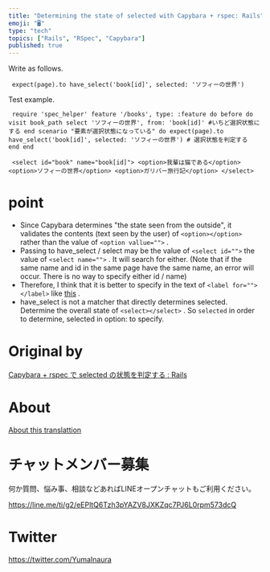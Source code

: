 ```yaml
---
title: "Determining the state of selected with Capybara + rspec: Rails"
emoji: "🖥"
type: "tech"
topics: ["Rails", "RSpec", "Capybara"]
published: true
---
```


Write as follows.

     expect(page).to have_select('book[id]', selected: 'ソフィーの世界') 

Test example.

     require 'spec_helper' feature '/books', type: :feature do before do visit book_path select 'ソフィーの世界', from: 'book[id]' #いちど選択状態にする end scenario "要素が選択状態になっている" do expect(page).to have_select('book[id]', selected: 'ソフィーの世界') # 選択状態を判定する end end 

     <select id="book" name="book[id]"> <option>我輩は猫である</option> <option>ソフィーの世界</option> <option>ガリバー旅行記</option> </select> 

# point 

- Since Capybara determines "the state seen from the outside", it validates the contents (text seen by the user) of `<option></option>` rather than the value of `<option vallue="">` . 
- Passing to have\_select / select may be the value of `<select id="">` the value of `<select name="">` . It will search for either. (Note that if the same name and id in the same page have the same name, an error will occur. There is no way to specify either id / name) 
- Therefore, I think that it is better to specify in the text of `<label for=""></label>` like [this](http://qiita.com/jnchito/items/607f956263c38a5fec24#%E3%82%BB%E3%83%AC%E3%82%AF%E3%83%88%E3%83%9C%E3%83%83%E3%82%AF%E3%82%B9%E3%81%A7%E7%89%B9%E5%AE%9A%E3%81%AE%E9%A0%85%E7%9B%AE%E3%81%8C%E9%81%B8%E6%8A%9E%E3%81%95%E3%82%8C%E3%81%A6%E3%81%84%E3%82%8B%E3%81%93%E3%81%A8%E3%82%92%E6%A4%9C%E8%A8%BC%E3%81%99%E3%82%8B) . 
- have\_select is not a matcher that directly determines selected. Determine the overall state of `<select></select>` . So `selected` in order to determine, selected in option: to specify. 


# Original by
[Capybara + rspec で selected の状態を判定する : Rails](https://qiita.com/Yinaura/items/b9fb268142f4d75f84c8)

# About

[About this translattion](https://qiita.com/YumaInaura/items/7f6fd1e9310a6816469a)








<!-- Update From Qiita API -->

# チャットメンバー募集


何か質問、悩み事、相談などあればLINEオープンチャットもご利用ください。

https://line.me/ti/g2/eEPltQ6Tzh3pYAZV8JXKZqc7PJ6L0rpm573dcQ





# Twitter


https://twitter.com/YumaInaura


<!-- Update From Qiita API -->


